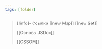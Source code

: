 ```yaml
---
tags: [folder]
---
```

> [!info]- Ссылки
> [[new Map]]
> [[new Set]]
> 
> [[Основы JSDoc]]
> 
> [[CSSOM]]

